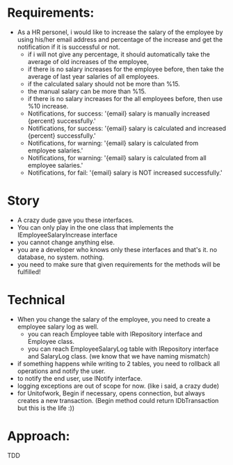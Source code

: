 ﻿# Requirements:

- As a HR personel, i would like to increase the salary of the employee by using his/her email address and percentage of the increase and get the notification if it is successful or not.
  - if i will not give any percentage, it should automatically take the average of old increases of the employee, 
  - if there is no salary increases for the employee before, then take the average of last year salaries of all employees.
  - if the calculated salary should not be more than %15.
  - the manual salary can be more than %15.
  - if there is no salary increases for the all employees before, then use %10 increase.
  - Notifications, for success: '{email} salary is manually increased {percent} successfully.'
  - Notifications, for success: '{email} salary is calculated and increased {percent} successfully.'
  - Notifications, for warning: '{email} salary is calculated from employee salaries.'
  - Notifications, for warning: '{email} salary is calculated from all employee salaries.'
  - Notifications, for fail: '{email} salary is NOT increased successfully.'

# Story

- A crazy dude gave you these interfaces. 
- You can only play in the one class that implements the IEmployeeSalaryIncrease interface
- you cannot change anything else.
- you are a developer who knows only these interfaces and that's it. no database, no system. nothing.
- you need to make sure that given requirements for the methods will be fulfilled!

# Technical 

- When you change the salary of the employee, you need to create a employee salary log as well.
  - you can reach Employee table with IRepository interface and Employee class.
  - you can reach EmployeeSalaryLog table with IRepository interface and SalaryLog class. (we know that we have naming mismatch)
- if something happens while writing to 2 tables, you need to rollback all operations and notify the user.
- to notify the end user, use INotify interface.
- logging exceptions are out of scope for now. (like i said, a crazy dude)
- for Unitofwork, Begin if necessary, opens connection, but always creates a new transaction. (Begin method could return IDbTransaction but this is the life :)) 

# Approach:

TDD